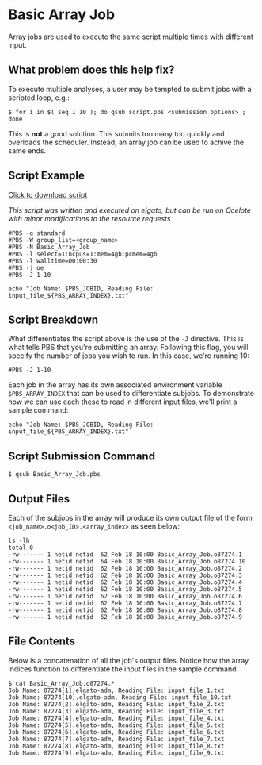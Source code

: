 # Basic Array Job

Array jobs are used to execute the same script multiple times with different input. 

## What problem does this help fix?
To execute multiple analyses, a user may be tempted to submit jobs with a scripted loop, e.g.:

```
$ for i in $( seq 1 10 ); do qsub script.pbs <submission options> ; done
```

This is **not** a good solution. This submits too many too quickly and overloads the scheduler. Instead, an array job can be used to achive the same ends. 

## Script Example
[Click to download script](Basic_Array_Job.pbs)

_This script was written and executed on elgato, but can be run on Ocelote with minor modifications to the resource requests_

```
#PBS -q standard
#PBS -W group_list=<group_name>
#PBS -N Basic_Array_Job
#PBS -l select=1:ncpus=1:mem=4gb:pcmem=4gb
#PBS -l walltime=00:00:30
#PBS -j oe
#PBS -J 1-10

echo "Job Name: $PBS_JOBID, Reading File: input_file_${PBS_ARRAY_INDEX}.txt"
```

## Script Breakdown

What differentiates the script above is the use of the ```-J``` directive. This is what tells PBS that you're submitting an array. Following this flag, you will specify the number of jobs you wish to run. In this case, we're running 10:

```
#PBS -J 1-10
```

Each job in the array has its own associated environment variable ```$PBS_ARRAY_INDEX``` that can be used to differentiate subjobs. To demonstrate how we can use each these to read in different input files, we'll print a sample command:
```
echo "Job Name: $PBS_JOBID, Reading File: input_file_${PBS_ARRAY_INDEX}.txt"
```

## Script Submission Command
```
$ qsub Basic_Array_Job.pbs
```

## Output Files
Each of the subjobs in the array will produce its own output file of the form ```<job_name>.o<job_ID>.<array_index>``` as seen below:

```
ls -lh
total 0
-rw------- 1 netid netid  62 Feb 18 10:00 Basic_Array_Job.o87274.1
-rw------- 1 netid netid  64 Feb 18 10:00 Basic_Array_Job.o87274.10
-rw------- 1 netid netid  62 Feb 18 10:00 Basic_Array_Job.o87274.2
-rw------- 1 netid netid  62 Feb 18 10:00 Basic_Array_Job.o87274.3
-rw------- 1 netid netid  62 Feb 18 10:00 Basic_Array_Job.o87274.4
-rw------- 1 netid netid  62 Feb 18 10:00 Basic_Array_Job.o87274.5
-rw------- 1 netid netid  62 Feb 18 10:00 Basic_Array_Job.o87274.6
-rw------- 1 netid netid  62 Feb 18 10:00 Basic_Array_Job.o87274.7
-rw------- 1 netid netid  62 Feb 18 10:00 Basic_Array_Job.o87274.8
-rw------- 1 netid netid  62 Feb 18 10:00 Basic_Array_Job.o87274.9
```

## File Contents

Below is a concatenation of all the job's output files. Notice how the array indices function to differentiate the input files in the sample command. 

```
$ cat Basic_Array_Job.o87274.*
Job Name: 87274[1].elgato-adm, Reading File: input_file_1.txt
Job Name: 87274[10].elgato-adm, Reading File: input_file_10.txt
Job Name: 87274[2].elgato-adm, Reading File: input_file_2.txt
Job Name: 87274[3].elgato-adm, Reading File: input_file_3.txt
Job Name: 87274[4].elgato-adm, Reading File: input_file_4.txt
Job Name: 87274[5].elgato-adm, Reading File: input_file_5.txt
Job Name: 87274[6].elgato-adm, Reading File: input_file_6.txt
Job Name: 87274[7].elgato-adm, Reading File: input_file_7.txt
Job Name: 87274[8].elgato-adm, Reading File: input_file_8.txt
Job Name: 87274[9].elgato-adm, Reading File: input_file_9.txt
```
